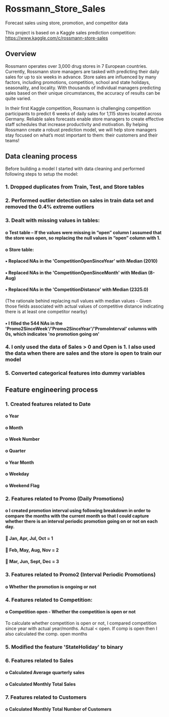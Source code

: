 # Rossmann_Store_Sales
Forecast sales using store, promotion, and competitor data

This project is based on a Kaggle sales prediction competition: https://www.kaggle.com/c/rossmann-store-sales

## Overview
Rossmann operates over 3,000 drug stores in 7 European countries. Currently, Rossmann store managers are tasked with predicting their daily sales for up to six weeks in advance. Store sales are influenced by many factors, including promotions, competition, school and state holidays, seasonality, and locality. With thousands of individual managers predicting sales based on their unique circumstances, the accuracy of results can be quite varied.

In their first Kaggle competition, Rossmann is challenging competition participants to predict 6 weeks of daily sales for 1,115 stores located across Germany. Reliable sales forecasts enable store managers to create effective staff schedules that increase productivity and motivation. By helping Rossmann create a robust prediction model, we will help store managers stay focused on what’s most important to them: their customers and their teams! 

## Data cleaning process
Before building a model I started with data cleaning and performed following steps to setup the model:
### 1. Dropped duplicates from Train, Test, and Store tables
### 2. Performed outlier detection on sales in train data set and removed the 0.4% extreme outliers
### 3. Dealt with missing values in tables:
#### o Test table – If the values were missing in “open” column I assumed that the store was open, so replacing the null values in “open” column with 1.
#### o Store table:
#### ▪ Replaced NAs in the 'CompetitionOpenSinceYear' with Median (2010)
#### ▪ Replaced NAs in the 'CompetitionOpenSinceMonth' with Median (8-Aug)
#### ▪ Replaced NAs in the 'CompetitionDistance' with Median (2325.0)
(The rationale behind replacing null values with median values - Given those fields associated with actual values of competitive distance indicating there is at least one competitor nearby)
#### ▪ I filled the 544 NAs in the 'Promo2SinceWeek'/'Promo2SinceYear'/'PromoInterval' columns with 0s, which indicates 'no promotion going on'
### 4. I only used the data of Sales > 0 and Open is 1. I also used the data when there are sales and the store is open to train our model
### 5. Converted categorical features into dummy variables

## Feature engineering process
### 1.	Created features related to Date
#### o	Year
#### o	Month
#### o	Week Number
#### o	Quarter
#### o	Year Month
#### o	Weekday
#### o	Weekend Flag

### 2.	Features related to Promo (Daily Promotions)
#### o	I created promotion interval using following breakdown in order to compare the months with the current month so that I could capture whether there is an interval periodic promotion going on or not on each day.

#### 	Jan, Apr, Jul, Oct = 1
#### 	Feb, May, Aug, Nov = 2
#### 	Mar, Jun, Sept, Dec = 3 

### 3.	Features related to Promo2 (Interval Periodic Promotions)
#### o	Whether the promotion is ongoing or not

### 4.	Features related to Competition:
#### o	Competition open - Whether the competition is open or not
To calculate whether competition is open or not, I compared competition since year with actual year/months. Actual < open. If comp is open then I also calculated the comp. open months

### 5.	Modified the feature 'StateHoliday' to binary 

### 6.	Features related to Sales 
#### o	Calculated Average quarterly sales
#### o	Calculated Monthly Total Sales

### 7.	Features related to Customers
#### o	Calculated Monthly Total Number of Customers
